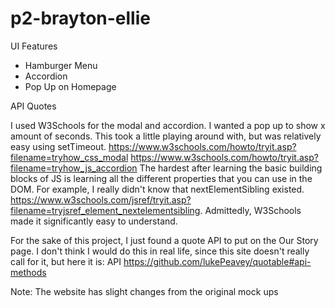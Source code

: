 # p2-brayton-ellie
UI Features
- Hamburger Menu 
- Accordion 
- Pop Up on Homepage 

API 
Quotes 

I used W3Schools for the modal and accordion. I wanted a pop up to show x amount of seconds. This took a little playing around with, but was relatively easy using setTimeout. 
https://www.w3schools.com/howto/tryit.asp?filename=tryhow_css_modal
https://www.w3schools.com/howto/tryit.asp?filename=tryhow_js_accordion
The hardest after learning the basic building blocks of JS is learning all the different properties that you can use in the DOM. For example, I really didn't know that nextElementSibling existed. https://www.w3schools.com/jsref/tryit.asp?filename=tryjsref_element_nextelementsibling. Admittedly, W3Schools made it significantly easy to understand. 

For the sake of this project, I just found a quote API to put on the Our Story page. I don't think I would do this in real life, since this site doesn't really call for it, but here it is: 
API
https://github.com/lukePeavey/quotable#api-methods

Note:
The website has slight changes from the original mock ups